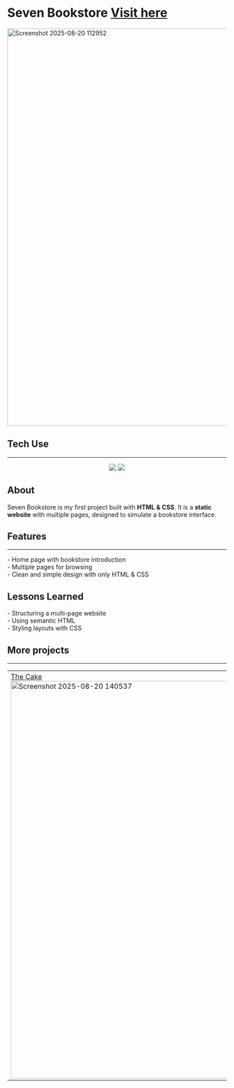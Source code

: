 <h1>Seven Bookstore <a href="https://sevenbookstore.netlify.app/">Visit here</a></h1>
<img width="1895" height="911" alt="Screenshot 2025-08-20 112952" src="https://github.com/user-attachments/assets/022d871e-bf6f-420c-b512-d73a94b05315" />
<h2>Tech Use</h2>
<hr>
<p align="center">
  <img src="https://camo.githubusercontent.com/996885a1214127d9476e490b18f0218a12d9404e32235ec656697cbfc69c5b35/68747470733a2f2f696d672e736869656c64732e696f2f7374617469632f76313f6c6162656c3d253743266d6573736167653d48544d4c3526636f6c6f723d323335353566267374796c653d706c6173746963266c6f676f3d68746d6c35"/>
  <img src="https://camo.githubusercontent.com/76198af394a8ee2f36a27711aeacfd2bfc4dd4ad4a6b8938c7273a7859b31142/68747470733a2f2f696d672e736869656c64732e696f2f7374617469632f76313f6c6162656c3d253743266d6573736167653d4353533326636f6c6f723d323835663635267374796c653d706c6173746963266c6f676f3d63737333"/>
</p>
<h2>About</h2>
<p>Seven Bookstore is my first project built with <b>HTML & CSS</b>.  
It is a <b>static website</b> with multiple pages, designed to simulate a bookstore interface.</p>
<h2>Features</h2>
<hr>
- Home page with bookstore introduction  
<br>
- Multiple pages for browsing  
<br>
- Clean and simple design with only HTML & CSS  
<h2>Lessons Learned</h2>
- Structuring a multi-page website  
<br>
- Using semantic HTML  
<br>
- Styling layouts with CSS  
<h2>More projects</h2>
<hr>
<table>
  <tr>
    <td width="33.33%">
      <a href="https://github.com/starieeee/theCake.git">The Cake</a>
      <img width="1900" height="911" alt="Screenshot 2025-08-20 140537" src="https://github.com/user-attachments/assets/cff9ca6b-a91a-4fd8-a5e0-5c2f652e5162" width="100%"/>
    </td>
    <td width="33.33%">
      <a href="https://github.com/starieeee/absaraResturant.git">The Absara Resturant</a>
      <img width="1899" height="910" alt="Screenshot 2025-08-20 142158" src="https://github.com/user-attachments/assets/fdecbadd-8dec-4ee0-b1ba-3d77da70d8df" width="100%"/>
    </td>
    <td width="33.33%">
      <a href="https://github.com/starieeee/dashmin.git">Admin Dashboard</a>
<img width="1900" height="912" alt="Screenshot 2025-08-20 143453" src="https://github.com/user-attachments/assets/7011175a-579b-4ab6-b3ec-675bc343a12b" width="100%"/>
    </td>
  </tr>
</table>

